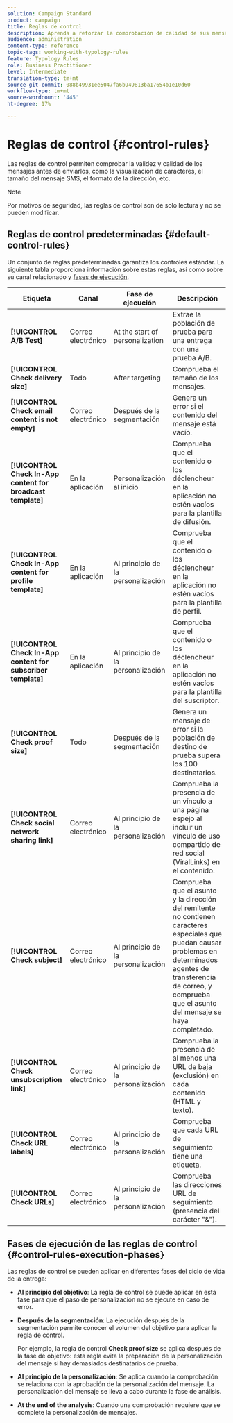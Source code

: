 ```yaml
---
solution: Campaign Standard
product: campaign
title: Reglas de control
description: Aprenda a reforzar la comprobación de calidad de sus mensajes con reglas de control.
audience: administration
content-type: reference
topic-tags: working-with-typology-rules
feature: Typology Rules
role: Business Practitioner
level: Intermediate
translation-type: tm+mt
source-git-commit: 088b49931ee5047fa6b949813ba17654b1e10d60
workflow-type: tm+mt
source-wordcount: '445'
ht-degree: 17%

---
```



# Reglas de control {#control-rules}

Las reglas de control permiten comprobar la validez y calidad de los mensajes antes de enviarlos, como la visualización de caracteres, el tamaño del mensaje SMS, el formato de la dirección, etc.

>[!NOTE]
>
>Por motivos de seguridad, las reglas de control son de solo lectura y no se pueden modificar.

## Reglas de control predeterminadas {#default-control-rules}

Un conjunto de reglas predeterminadas garantiza los controles estándar. La siguiente tabla proporciona información sobre estas reglas, así como sobre su canal relacionado y [fases de ejecución](#control-rules-execution-phases).

| Etiqueta | Canal | Fase de ejecución | Descripción |
---------|----------|---------|---------
| **[!UICONTROL A/B Test]** | Correo electrónico | At the start of personalization | Extrae la población de prueba para una entrega con una prueba A/B. |
| **[!UICONTROL Check delivery size]** | Todo | After targeting | Comprueba el tamaño de los mensajes. |
| **[!UICONTROL Check email content is not empty]** | Correo electrónico | Después de la segmentación | Genera un error si el contenido del mensaje está vacío. |
| **[!UICONTROL Check In-App content for broadcast template]** | En la aplicación | Personalización al inicio | Comprueba que el contenido o los déclencheur en la aplicación no estén vacíos para la plantilla de difusión. |
| **[!UICONTROL Check In-App content for profile template]** | En la aplicación | Al principio de la personalización | Comprueba que el contenido o los déclencheur en la aplicación no estén vacíos para la plantilla de perfil. |
| **[!UICONTROL Check In-App content for subscriber template]** | En la aplicación | Al principio de la personalización | Comprueba que el contenido o los déclencheur en la aplicación no estén vacíos para la plantilla del suscriptor. |
| **[!UICONTROL Check proof size]** | Todo | Después de la segmentación | Genera un mensaje de error si la población de destino de prueba supera los 100 destinatarios. |
| **[!UICONTROL Check social network sharing link]** | Correo electrónico | Al principio de la personalización | Comprueba la presencia de un vínculo a una página espejo al incluir un vínculo de uso compartido de red social (ViralLinks) en el contenido. |
| **[!UICONTROL Check subject]** | Correo electrónico | Al principio de la personalización | Comprueba que el asunto y la dirección del remitente no contienen caracteres especiales que puedan causar problemas en determinados agentes de transferencia de correo, y comprueba que el asunto del mensaje se haya completado. |
| **[!UICONTROL Check unsubscription link]** | Correo electrónico | Al principio de la personalización | Comprueba la presencia de al menos una URL de baja (exclusión) en cada contenido (HTML y texto). |
| **[!UICONTROL Check URL labels]** | Correo electrónico | Al principio de la personalización | Comprueba que cada URL de seguimiento tiene una etiqueta. |
| **[!UICONTROL Check URLs]** | Correo electrónico | Al principio de la personalización | Comprueba las direcciones URL de seguimiento (presencia del carácter &quot;&amp;&quot;). |

## Fases de ejecución de las reglas de control {#control-rules-execution-phases}

Las reglas de control se pueden aplicar en diferentes fases del ciclo de vida de la entrega:

* **Al principio del objetivo**: La regla de control se puede aplicar en esta fase para que el paso de personalización no se ejecute en caso de error.

* **Después de la segmentación**: La ejecución después de la segmentación permite conocer el volumen del objetivo para aplicar la regla de control.

   Por ejemplo, la regla de control **Check proof size** se aplica después de la fase de objetivo: esta regla evita la preparación de la personalización del mensaje si hay demasiados destinatarios de prueba.

* **Al principio de la personalización**: Se aplica cuando la comprobación se relaciona con la aprobación de la personalización del mensaje. La personalización del mensaje se lleva a cabo durante la fase de análisis.

* **At the end of the analysis**: Cuando una comprobación requiere que se complete la personalización de mensajes.
